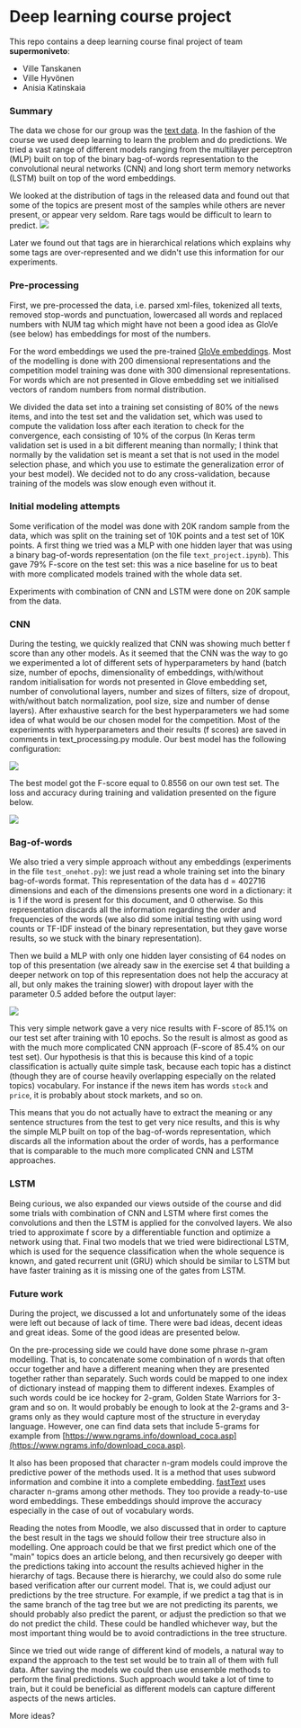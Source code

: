 # Deep learning course project

This repo contains a deep learning course final project of team **supermoniveto**:
- Ville Tanskanen
- Ville Hyvönen
- Anisia Katinskaia

### Summary

The data we chose for our group was the [text data](https://keras.io/datasets/#reuters-newswire-topics-classification).
In the fashion of the course we used deep learning to learn the problem and do predictions.
We tried a vast range of different models ranging from the multilayer perceptron (MLP) built on top of the binary bag-of-words representation to the convolutional neural networks (CNN) and long short term memory networks (LSTM) built on top of the word embeddings.

We looked at the distribution of tags in the released data and found out that some of the topics are present most of the samples
 while others are never present, or appear very seldom. Rare tags would be difficult to learn to predict.
![](Figure_1.png)

Later we found out that tags are in hierarchical relations which explains why some tags are over-represented and we didn't
use this information for our experiments.

### Pre-processing

First, we pre-processed the data, i.e. parsed xml-files, tokenized all texts, removed stop-words and punctuation,
lowercased all words and replaced numbers with NUM tag which might have not been a good idea as GloVe (see below) has embeddings for most of the numbers.

For the word embeddings we used the pre-trained [GloVe embeddings](https://nlp.stanford.edu/projects/glove/).
Most of the modelling is done with 200 dimensional representations and the competition model training was done with
300 dimensional representations. For words which are not presented in Glove embedding set we initialised vectors
of random numbers from normal distribution.

We divided the data set into a training set consisting of 80% of the news items, and into the test set and the validation set, which was used to compute the validation loss after each iteration to check for the convergence, each consisting of 10% of the corpus (In Keras term validation set is used in a bit different meaning than normally; I think that normally by the validation set is meant a set that is not used in the model selection phase, and which you use to estimate the generalization error of your best model). We decided not to do any cross-validation, because training of the models was slow enough even without it.

### Initial modeling attempts

Some verification of the model was done with 20K random sample from the data, which was split on the training set of 10K points and a test set of 10K points. A first thing we tried was a MLP with one hidden layer that was using a binary bag-of-words representation (on the file `text_project.ipynb`). This gave 79% F-score on the test set: this was a nice baseline for us to beat with more complicated models trained with the whole data set.

 Experiments with combination of CNN and LSTM were done on
20K sample from the data.



### CNN

During the testing, we quickly realized that CNN was showing much better f score than any other models. As it seemed that
the CNN was the way to go we experimented a lot of different sets of hyperparameters by hand (batch size, number of epochs,
dimensionality of embeddings, with/without random initialisation for words not presented in Glove embedding set, number of
convolutional layers, number and sizes of filters, size of dropout, with/without batch normalization, pool size, size and
number of dense layers). After exhaustive search for the best hyperparameters we had some idea of what would be
our chosen model for the competition. Most of the experiments with hyperparameters and their results (f scores) are
saved in comments in text_processing.py module. Our best model has the following configuration:

![](CNN_conf.png)

The best model got the F-score equal to 0.8556 on our own test set. The loss and accuracy during training and validation presented on the figure below.

![](loss_acc.png)


### Bag-of-words

We also tried a very simple approach without any embeddings (experiments in the file `test_onehot.py`): we just read a whole training set into the binary bag-of-words format. This representation of the data has d = 402716 dimensions and each of the dimensions presents one word in a dictionary: it is 1 if the word is present for this document, and 0 otherwise. So this representation discards all the information regarding the order and frequencies of the words (we also did some initial testing with using word counts or TF-IDF instead of the binary representation, but they gave worse results, so we stuck with the binary representation).

Then we build a MLP with only one hidden layer consisting of 64 nodes on top of this presentation (we already saw in the exercise set 4 that building a deeper network on top of this representation does not help the accuracy at all, but only makes the training slower) with dropout layer with the parameter 0.5 added before the output layer:

![](bow_model64.png)    

This very simple network gave a very nice results with F-score of 85.1% on our test set after training with 10 epochs. So the result is almost as good as with the much more complicated CNN approach (F-score of 85.4% on our test set). Our hypothesis is that this is because this kind of a topic classification is actually quite simple task, because each topic has a distinct (though they are of course heavily overlapping especially on the related topics) vocabulary. For instance if the news item has words `stock` and `price`, it is probably about stock markets, and so on.

This means that you do not actually have to extract the meaning or any sentence structures from the test to get very nice results, and this is why the simple MLP built on top of the bag-of-words representation, which discards all the information about the order of words, has a performance that is comparable to the much more complicated CNN and LSTM approaches.

### LSTM

Being curious, we also expanded our views outside of the course and did some trials
with combination of CNN and LSTM where first comes the convolutions and then the LSTM is applied for the convolved layers. We also tried to approximate f score by a differentiable function and optimize a network using that.
Final two models that we tried were bidirectional LSTM, which is used for the sequence classification when the whole sequence
is known, and gated recurrent unit (GRU) which should be similar to LSTM but have faster training as it is missing one
of the gates from LSTM.


### Future work

During the project, we discussed a lot and unfortunately some of the ideas were left out because of lack of time.
There were bad ideas, decent ideas and great ideas. Some of the good ideas are presented below.

On the pre-processing side we could have done some phrase n-gram modelling.
That is, to concatenate some combination of n words that often occur together and have a different meaning when
 they are presented together rather than separately. Such words could be mapped to one index of dictionary instead
  of mapping them to different indexes. Examples of such words could be ice hockey for 2-gram, Golden State Warriors for 3-gram and so on.
   It would probably be enough to look at the 2-grams and 3-grams only as they would capture most of the structure
   in everyday language. However, one can find data sets that include 5-grams for example from [https://www.ngrams.info/download_coca.asp](https://www.ngrams.info/download_coca.asp).

   It also has been proposed that character n-gram models could improve the predictive power of the methods used. It is a method that uses subword information and combine it into a complete embedding. [fastText](https://fasttext.cc/) uses character n-grams among other methods. They too provide a ready-to-use word embeddings. These embeddings should improve the accuracy especially in the case of out of vocabulary words.

Reading the notes from Moodle, we also discussed that in order to capture the best result
in the tags we should follow their tree structure also in modelling. One approach could be that we first predict which one
of the "main" topics does an article belong, and then recursively go deeper with the predictions taking into account
the results achieved higher in the hierarchy of tags. Because there is hierarchy, we could also do some rule based
verification after our current model. That is, we could adjust our predictions by the tree structure.
For example, if we predict a tag that is in the same branch of the tag tree but we are not predicting its parents,
we should probably also predict the parent, or adjust the prediction so that we do not predict the child.
These could be handled whichever way, but the most important thing would be to avoid contradictions in the tree structure.

Since we tried out wide range of different kind of models, a natural way to expand the approach to the test set would be to train all of them with full data. After saving the models we could then use ensemble methods to perform the final predictions. Such approach would take a lot of time to train, but it could be beneficial as different models can capture different aspects of the news articles.

More ideas?
